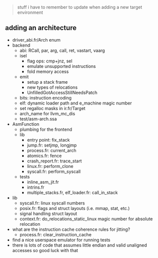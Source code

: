 
> stuff i have to remember to update when adding a new target environment

## adding an architecture

- driver_abi.fr/Arch enum
- backend
  - abi: RCall, par, arg, call, ret, vastart, vaarg
  - isel
    - flag ops: cmp+jnz, sel
    - emulate unsupported instructions
    - fold memory access
  - emit
    - setup a stack frame
    - new types of relocations
    - UnfilledGotAccessStillNeedsPatch
  - bits: instruction encoding
  - elf: dynamic loader path and e_machine magic number
  - set regalloc masks in ir.fr/Target 
  - arch_name for llvm_mc_dis
  - test/asm-arch.ssa
- AsmFunction 
  - plumbing for the frontend
  - lib
    - entry point: fix_stack
    - jump.fr: setjmp, longjmp
    - process.fr: current_arch
    - atomics.fr: fence
    - crash_report.fr: trace_start
    - linux.fr: perform_clone
    - syscall.fr: perform_syscall
  - tests
    - inline_asm_jit.fr
    - intrins.fr
    - multiple_stacks.fr, elf_loader.fr: call_in_stack
- lib
  - syscall.fr: linux syscall numbers
  - posix.fr: flags and struct layouts (i.e. mmap, stat, etc.)
  - signal handling struct layout
  - context.fr: do_relocations_static_linux magic number for absolute relocation
- what are the instruction cache coherence rules for jitting? 
  - process.fr: clear_instruction_cache
- find a nice userspace emulator for running tests
- there is lots of code that assumes little endian and valid unaligned accesses so good luck with that 
